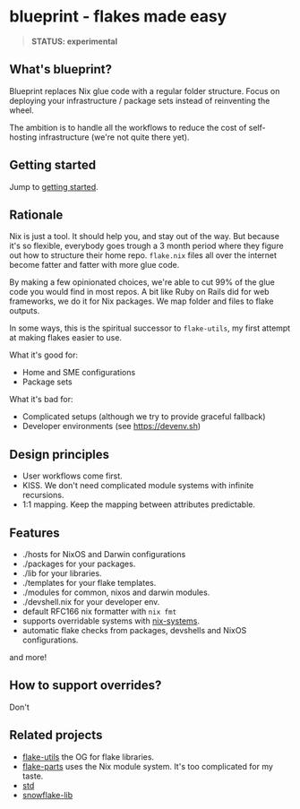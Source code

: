 # blueprint - flakes made easy

> **STATUS: experimental**

## What's blueprint?

Blueprint replaces Nix glue code with a regular folder structure. Focus on deploying your infrastructure / package sets instead of reinventing the wheel.

The ambition is to handle all the workflows to reduce the cost of self-hosting infrastructure (we're not quite there yet).

## Getting started

Jump to [getting started](docs/getting-started.md).

## Rationale

Nix is just a tool. It should help you, and stay out of the way. But because
it's so flexible, everybody goes trough a 3 month period where they figure out
how to structure their home repo. `flake.nix` files all over the internet
become fatter and fatter with more glue code.

By making a few opinionated choices, we're able to cut 99% of the glue code
you would find in most repos. A bit like Ruby on Rails did for web frameworks,
we do it for Nix packages. We map folder and files to flake outputs.

In some ways, this is the spiritual successor to `flake-utils`, my first
attempt at making flakes easier to use.

What it's good for:

* Home and SME configurations
* Package sets

What it's bad for:

* Complicated setups (although we try to provide graceful fallback)
* Developer environments (see <https://devenv.sh>)

## Design principles

* User workflows come first.
* KISS. We don't need complicated module systems with infinite recursions.
* 1:1 mapping. Keep the mapping between attributes predictable.

## Features

* ./hosts for NixOS and Darwin configurations
* ./packages for your packages.
* ./lib for your libraries.
* ./templates for your flake templates.
* ./modules for common, nixos and darwin modules.
* ./devshell.nix for your developer env.
* default RFC166 nix formatter with `nix fmt`
* supports overridable systems with [nix-systems](https://github.com/nix-systems).
* automatic flake checks from packages, devshells and NixOS configurations.

and more!

## How to support overrides?

Don't

## Related projects

* [flake-utils](https://github.com/numtide/flake-utils) the OG for flake libraries.
* [flake-parts](https://flake.parts) uses the Nix module system. It's too complicated for my taste.
* [std](https://github.com/divnix/std)
* [snowflake-lib](https://github.com/snowfallorg/lib)
